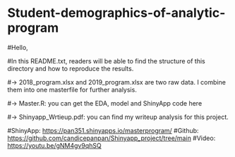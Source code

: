 # Student-demographics-of-analytic-program

#Hello, 

#In this README.txt, readers will be able to find the structure of this directory and how to reproduce the results. 

#-> 2018_program.xlsx and 2019_program.xlsx are two raw data. I combine them into one masterfile for further analysis.

#-> Master.R: you can get the EDA, model and ShinyApp code here

#-> Shinyapp_Wrtieup.pdf: you can find my writeup analysis for this project. 

#ShinyApp: https://pan351.shinyapps.io/masterprogram/
#Github: https://github.com/candicepanpan/Shinyapp_project/tree/main
#Video: https://youtu.be/gNM4gv9qhSQ
